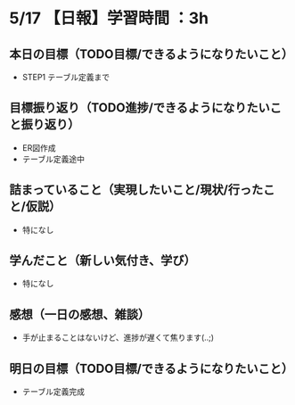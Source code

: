 # 5/17 【日報】学習時間 ：3h
## 本日の目標（TODO目標/できるようになりたいこと）
- STEP1 テーブル定義まで
## 目標振り返り（TODO進捗/できるようになりたいこと振り返り）
- ER図作成
- テーブル定義途中
## 詰まっていること（実現したいこと/現状/行ったこと/仮説）
- 特になし
## 学んだこと（新しい気付き、学び）
- 特になし
## 感想（一日の感想、雑談）
- 手が止まることはないけど、進捗が遅くて焦ります(..;)
## 明日の目標（TODO目標/できるようになりたいこと）
- テーブル定義完成
